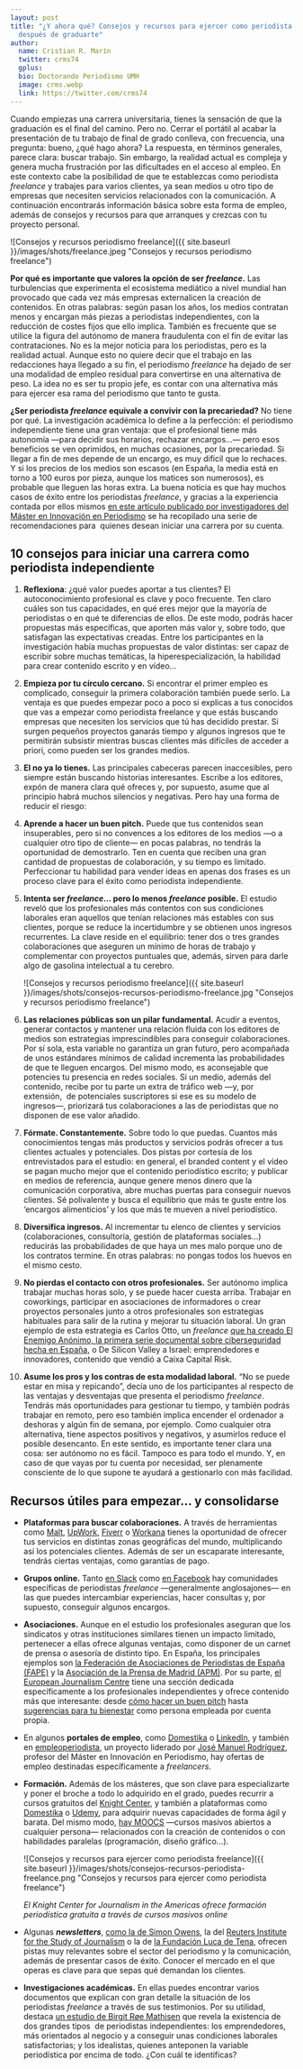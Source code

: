 ```yaml
---
layout: post
title: "¿Y ahora qué? Consejos y recursos para ejercer como periodista freelance
  después de graduarte"
author:
  name: Cristian R. Marín
  twitter: crms74
  gplus:
  bio: Doctorando Periodismo UMH
  image: crms.webp
  link: https://twitter.com/crms74
---
```

Cuando empiezas una carrera universitaria, tienes la sensación de que la graduación es el final del camino. Pero no. Cerrar el portátil al acabar la presentación de tu trabajo de final de grado conlleva, con frecuencia, una pregunta: bueno, ¿qué hago ahora? La respuesta, en términos generales, parece clara: buscar trabajo. Sin embargo, la realidad actual es compleja y genera mucha frustración por las dificultades en el acceso al empleo. En este contexto cabe la posibilidad de que te establezcas como periodista *freelance* y trabajes para varios clientes, ya sean medios u otro tipo de empresas que necesiten servicios relacionados con la comunicación. A  continuación encontrarás información básica sobre esta forma de empleo, además de consejos y recursos para que arranques y crezcas con tu proyecto personal.

 ![Consejos y recursos periodismo freelance]({{ site.baseurl }}/images/shots/freelance.jpeg "Consejos y recursos periodismo freelance")

**Por qué es importante que valores la opción de ser *freelance*.** Las turbulencias que experimenta el ecosistema mediático a nivel mundial han provocado que cada vez más empresas externalicen la creación de contenidos. En otras palabras: según pasan los años, los medios contratan menos y encargan más piezas a periodistas independientes, con la reducción de costes fijos que ello implica. También es frecuente que se utilice la figura del autónomo de manera fraudulenta con el fin de evitar las contrataciones. No es la mejor noticia para los periodistas, pero es la realidad actual. Aunque esto no quiere decir que el trabajo en las redacciones haya llegado a su fin, el periodismo *freelance* ha dejado de ser una modalidad de empleo residual para convertirse en una alternativa de peso. La idea no es ser tu propio jefe, es contar con una alternativa más para ejercer esa rama del periodismo que tanto te gusta.

**¿Ser periodista *freelance* equivale a convivir con la precariedad?** No tiene por qué. La investigación académica lo define a la perfección: el periodismo independiente tiene una gran ventaja: que el profesional tiene más autonomía ―para decidir sus horarios, rechazar encargos…― pero esos beneficios se ven oprimidos, en muchas ocasiones, por la precariedad. Si llegar a fin de mes depende de un encargo, es muy difícil que lo rechaces. Y si los precios de los medios son escasos (en España, la media está en torno a 100 euros por pieza, aunque los matices son numerosos), es probable que lleguen las horas extra. La buena noticia es que hay muchos casos de éxito entre los periodistas *freelance*, y gracias a la experiencia contada por ellos mismos [en este artículo publicado por investigadores del Máster en Innovación en Periodismo](https://www.tandfonline.com/doi/full/10.1080/17512786.2021.1929414?src=) se ha recopilado una serie de recomendaciones para  quienes desean iniciar una carrera por su cuenta.

## 10 consejos para iniciar una carrera como periodista independiente

1. **Reflexiona**: ¿qué valor puedes aportar a tus clientes? El autoconocimiento profesional es clave y poco frecuente. Ten claro  cuáles son tus capacidades, en qué eres mejor que la mayoría de periodistas o en qué te diferencias de ellos. De este modo, podrás hacer propuestas más específicas, que aporten más valor y, sobre todo, que satisfagan las expectativas creadas. Entre los participantes en la investigación había muchas propuestas de valor distintas: ser capaz de escribir sobre muchas temáticas, la hiperespecialización, la habilidad para crear contenido escrito y en vídeo…
2. **Empieza por tu círculo cercano.** Si encontrar el primer empleo es complicado, conseguir la primera colaboración también puede serlo. La ventaja es que puedes empezar poco a poco si explicas a tus conocidos que vas a empezar como periodista freelance y que estás buscando empresas que necesiten los servicios que tú has decidido prestar. Si surgen pequeños proyectos ganarás tiempo y algunos ingresos que te permitirán subsistir mientras buscas clientes más difíciles de acceder a priori, como pueden ser los grandes medios.
3. **El no ya lo tienes.** Las principales cabeceras parecen inaccesibles, pero siempre están buscando historias interesantes. Escribe a los editores, expón de manera clara qué ofreces y, por supuesto, asume que al principio habrá muchos silencios y negativas. Pero hay una forma de reducir el riesgo:
4. **Aprende a hacer un buen pitch.** Puede que tus contenidos sean insuperables, pero si no convences a los editores de los medios ―o a cualquier otro tipo de cliente― en pocas palabras, no tendrás la oportunidad de demostrarlo. Ten en cuenta que reciben una gran cantidad de propuestas de colaboración, y su tiempo es limitado. Perfeccionar tu habilidad para vender ideas en apenas dos frases es un proceso clave para el éxito como periodista independiente.
5. **Intenta ser *freelance*… pero lo menos *freelance* posible.** El estudio reveló que los profesionales más contentos con sus condiciones laborales eran aquellos que tenían relaciones más estables con sus clientes, porque se reduce la incertidumbre y se obtienen unos ingresos recurrentes. La clave reside en el equilibrio: tener dos o tres grandes colaboraciones que aseguren un mínimo de horas de trabajo y complementar con proyectos puntuales que, además, sirven para darle algo de gasolina intelectual a tu cerebro.

   ![Consejos y recursos periodismo freelance]({{ site.baseurl }}/images/shots/consejos-recursos-periodismo-freelance.jpg "Consejos y recursos periodismo freelance")
6. **Las relaciones públicas son un pilar fundamental.** Acudir a eventos, generar contactos y mantener una relación fluida con los editores de medios son estrategias imprescindibles para conseguir colaboraciones. Por sí sola, esta variable no garantiza un gran futuro, pero acompañada de unos estándares mínimos de calidad incrementa las probabilidades de que te lleguen encargos. Del mismo modo, es aconsejable que potencies tu presencia en redes sociales. Si un medio, además del contenido, recibe por tu parte un extra de tráfico web ―y, por extensión,  de potenciales suscriptores si ese es su modelo de ingresos―, priorizará tus colaboraciones a las de periodistas que no disponen de ese valor añadido. 
7. **Fórmate. Constantemente.** Sobre todo lo que puedas. Cuantos más conocimientos tengas más productos y servicios podrás ofrecer a tus clientes actuales y potenciales. Dos pistas por cortesía de los entrevistados para el estudio: en general, el branded content y el vídeo se pagan mucho mejor que el contenido periodístico escrito; y publicar en medios de referencia, aunque genere menos dinero que la comunicación corporativa, abre muchas puertas para conseguir nuevos clientes. Sé polivalente y busca el equilibrio que más te guste entre los ‘encargos alimenticios’ y los que más te mueven a nivel periodístico. 
8. **Diversifica ingresos.** Al incrementar tu elenco de clientes y servicios (colaboraciones, consultoría, gestión de plataformas sociales…) reducirás las probabilidades de que haya un mes malo porque uno de los contratos termine. En otras palabras: no pongas todos los huevos en el mismo cesto.
9. **No pierdas el contacto con otros profesionales.** Ser autónomo implica trabajar muchas horas solo, y se puede hacer cuesta arriba. Trabajar en coworkings, participar en asociaciones de informadores o crear proyectos personales junto a otros profesionales son estrategias habituales para salir de la rutina y mejorar tu situación laboral. Un gran ejemplo de esta estrategia es Carlos Otto, un *freelance* [que ha creado El Enemigo Anónimo, la primera serie documental sobre ciberseguridad hecha en España,](https://mip.umh.es/blog/2021/02/17/enemigo-anonimo-serie-documental-ciberseguridad-carlos-otto-branded-content/) o De Silicon Valley a Israel: emprendedores e innovadores, contenido que vendió a Caixa Capital Risk.
10. **Asume los pros y los contras de esta modalidad laboral.** “No se puede estar en misa y repicando”, decía uno de los participantes al respecto de las ventajas y desventajas que presenta el periodismo *freelance*. Tendrás más oportunidades para gestionar tu tiempo, y también podrás trabajar en remoto, pero eso también implica encender el ordenador a deshoras y algún fin de semana, por ejemplo. Como cualquier otra alternativa, tiene aspectos positivos y negativos, y asumirlos reduce el posible desencanto. En este sentido, es importante tener clara una cosa: ser autónomo no es fácil. Tampoco es para todo el mundo. Y, en caso de que vayas por tu cuenta por necesidad, ser plenamente consciente de lo que supone te ayudará a gestionarlo con más facilidad.



## **Recursos útiles para empezar… y consolidarse**

* **Plataformas para buscar colaboraciones.** A través de herramientas como [Malt](https://www.malt.es/), [UpWork](https://www.upwork.com/), [Fiverr](https://es.fiverr.com/) o [Workana](https://www.workana.com/) tienes la oportunidad de ofrecer tus servicios en distintas zonas geográficas del mundo, multiplicando así los potenciales clientes. Además de ser un escaparate interesante, tendrás ciertas ventajas, como garantías de pago.
* **Grupos online.** Tanto [en Slack](https://freelancesoc.slack.com/) como [en Facebook](https://www.facebook.com/groups/2526455974236281) hay comunidades específicas de periodistas *freelance* ―generalmente anglosajones― en las que puedes intercambiar experiencias, hacer consultas y, por supuesto, conseguir algunos encargos.  
* **Asociaciones.** Aunque en el estudio los profesionales aseguran que los sindicatos y otras instituciones similares tienen un impacto limitado, pertenecer a ellas ofrece algunas ventajas, como disponer de un carnet de prensa o asesoría de distinto tipo. En España, los principales ejemplos son [la Federación de Asociaciones de Periodistas de España (FAPE)](https://fape.es/) y la [Asociación de la Prensa de Madrid (APM)](https://www.apmadrid.es/). Por su parte, [el European Journalism Centre](https://ejc.net/) tiene una sección dedicada específicamente a los profesionales independientes y ofrece contenido más que interesante: desde [cómo hacer un buen pitch](https://i.ytimg.com/an_webp/T1_Kx2gf05g/mqdefault_6s.webp?du=3000&sqp=CNChhIYG&rs=AOn4CLDYuaXhkbAqSrBLdnvWExzz9Bbiyg) hasta [sugerencias para tu bienestar](https://www.youtube.com/watch?v=6resytW3_78) como persona empleada por cuenta propia.
* En algunos **portales de empleo**, como [Domestika](https://www.domestika.org/es/jobs/freelance) o [LinkedIn](https://www.linkedin.com/jobs/?originalSubdomain=es), y también en [empleoperiodista](https://empleoperiodista.us18.list-manage.com/subscribe?u=d477c9b51e2b996cc51119c9b&id=68e15da97f), un proyecto liderado por [José Manuel Rodríguez](https://twitter.com/josemanuelrodos), profesor del Máster en Innovación en Periodismo, hay ofertas de empleo destinadas específicamente a *freelancers*. 
* **Formación.** Además de los másteres, que son clave para especializarte y poner el broche a todo lo adquirido en el grado, puedes recurrir a cursos gratuitos del [Knight Center](https://knightcenter.utexas.edu/), y también a plataformas como [Domestika](https://www.domestika.org/es) o [Udemy](https://www.udemy.com/), para adquirir nuevas capacidades de forma ágil y barata. Del mismo modo, [hay MOOCS](https://mooc.es/) ―cursos masivos abiertos a cualquier persona― relacionados con la creación de contenidos o con habilidades paralelas (programación, diseño gráfico…).

  ![Consejos y recursos para ejercer como periodista freelance]({{ site.baseurl }}/images/shots/consejos-recursos-periodista-freelance.png "Consejos y recursos para ejercer como periodista freelance")

  *El Knight Center for Journalism in the Americas ofrece formación periodística gratuita a través de cursos masivos online*
* Algunas ***newsletters***, [como la de Simon Owens](https://simonowens.substack.com/), la del [Reuters Institute for the Study of Journalism](https://reutersinstitute.politics.ox.ac.uk/es) o la de [la Fundación Luca de Tena](https://laboratoriodeperiodismo.org/), ofrecen pistas muy relevantes sobre el sector del periodismo y la comunicación, además de presentar casos de éxito. Conocer el mercado en el que operas es clave para que sepas qué demandan los clientes.
* **Investigaciones académicas.** En ellas puedes encontrar varios documentos que explican con gran detalle la situación de los periodistas *freelance* a través de sus testimonios. Por su utilidad, destaca [un estudio de Birgit Røe Mathisen](https://www.researchgate.net/publication/335239597_Entrepreneurs_and_Idealists_-_Freelance_Journalists_at_the_Intersection_of_Autonomy_and_Constraints) que revela la existencia de dos grandes tipos  de periodistas independientes: los emprendedores, más orientados al negocio y a conseguir unas condiciones laborales satisfactorias; y los idealistas, quienes anteponen la variable periodística por encima de todo. ¿Con cuál te identificas?